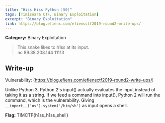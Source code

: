 ```yaml
---
title: "Hiss Hiss Python [50]"
tags: [Timisoara CTF, Binary Exploitation]
excerpt: "Binary Exploitation"
link: https://blog.efiens.com/efiensctf2019-round2-write-ups/
--- 
```


**Category:** Binary Exploitation 

> This snake likes to h1ss at its input.  
nc 89.38.208.144 11113

## Write-up
Vulnerability: (https://blog.efiens.com/efiensctf2019-round2-write-ups/)  

Unlike Python 3, Python 2's input() actually evaluates the input instead of taking it as a string. If we feed a command into input(), Python 2 will run the command, which is the vulnerability.
Giving `__import__('os').system('/bin/sh')` as input opens a shell.

**Flag:** TIMCTF{h1ss_h1ss_shell}
